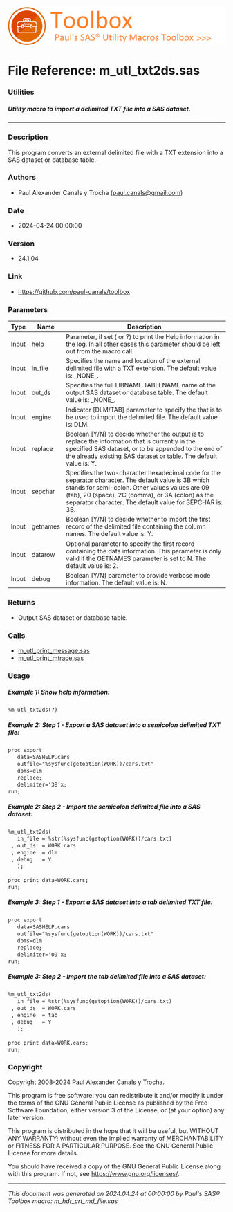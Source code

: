 [![../../misc/images/doc_header.png](../../misc/images/doc_header.png)](#)
# 
# File Reference: m_utl_txt2ds.sas

### Utilities

##### Utility macro to import a delimited TXT file into a SAS dataset.

***

### Description
This program converts an external delimited file with a TXT extension into a SAS dataset or database table.



### Authors
* Paul Alexander Canals y Trocha (paul.canals@gmail.com)

### Date
* 2024-04-24 00:00:00

### Version
* 24.1.04

### Link
* https://github.com/paul-canals/toolbox

### Parameters
| Type | Name | Description |
| ---- | ---- | ----------- |
| Input | help | Parameter, if set ( or ?) to print the Help information in the log. In all other cases this parameter should be left out from the macro call. |
| Input | in_file | Specifies the name and location of the external delimited file with a TXT extension. The default value is: \_NONE\_. |
| Input | out_ds | Specifies the full LIBNAME.TABLENAME name of the output SAS dataset or database table. The default value is: \_NONE\_. |
| Input | engine | Indicator [DLM/TAB] parameter to specify the that is to be used to import the delimited file. The default value is: DLM. |
| Input | replace | Boolean [Y/N] to decide whether the output is to replace the information that is currently in the specified SAS dataset, or to be appended to the end of the already existing SAS dataset or table. The default value is: Y. |
| Input | sepchar | Specifies the two-character hexadecimal code for the separator character. The default value is 3B which stands for semi-colon. Other values values are 09 (tab), 20 (space), 2C (comma), or 3A (colon) as the separator character. The default value for SEPCHAR is: 3B. |
| Input | getnames | Boolean [Y/N] to decide whether to import the first record of the delimited file containing the column names. The default value is: Y. |
| Input | datarow | Optional parameter to specify the first record containing the data information. This parameter is only valid if the GETNAMES parameter is set to N. The default value is: 2. |
| Input | debug | Boolean [Y/N] parameter to provide verbose mode information. The default value is: N. |

### Returns
* Output SAS dataset or database table.

### Calls
* [m_utl_print_message.sas](m_utl_print_message.md)
* [m_utl_print_mtrace.sas](m_utl_print_mtrace.md)

### Usage

##### Example 1: Show help information:
```sas
%m_utl_txt2ds(?)
```

##### Example 2: Step 1 - Export a SAS dataset into a semicolon delimited TXT file:
```sas
proc export
   data=SASHELP.cars
   outfile="%sysfunc(getoption(WORK))/cars.txt"
   dbms=dlm
   replace;
   delimiter='3B'x;
run;
```

##### Example 2: Step 2 - Import the semicolon delimited file into a SAS dataset:
```sas
%m_utl_txt2ds(
   in_file = %str(%sysfunc(getoption(WORK))/cars.txt)
 , out_ds  = WORK.cars
 , engine  = dlm
 , debug   = Y
   );

proc print data=WORK.cars;
run;
```

##### Example 3: Step 1 - Export a SAS dataset into a tab delimited TXT file:
```sas
proc export
   data=SASHELP.cars
   outfile="%sysfunc(getoption(WORK))/cars.txt"
   dbms=dlm
   replace;
   delimiter='09'x;
run;
```

##### Example 3: Step 2 - Import the tab delimited file into a SAS dataset:
```sas
%m_utl_txt2ds(
   in_file = %str(%sysfunc(getoption(WORK))/cars.txt)
 , out_ds  = WORK.cars
 , engine  = tab
 , debug   = Y
   );

proc print data=WORK.cars;
run;
```

### Copyright
Copyright 2008-2024 Paul Alexander Canals y Trocha. 
 
This program is free software: you can redistribute it and/or modify 
it under the terms of the GNU General Public License as published by 
the Free Software Foundation, either version 3 of the License, or 
(at your option) any later version. 
 
This program is distributed in the hope that it will be useful, 
but WITHOUT ANY WARRANTY; without even the implied warranty of 
MERCHANTABILITY or FITNESS FOR A PARTICULAR PURPOSE. See the 
GNU General Public License for more details. 
 
You should have received a copy of the GNU General Public License 
along with this program. If not, see <https://www.gnu.org/licenses/>. 


***
*This document was generated on 2024.04.24 at 00:00:00 by Paul's SAS&reg; Toolbox macro: m_hdr_crt_md_file.sas*
